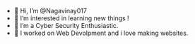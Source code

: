 - 👋 Hi, I’m @Nagavinay017
- 👀 I’m interested in learning new things !
- 🌱 I’m a Cyber Security Enthusiastic.
- 💞️ I worked on Web Devolpment and i love making websites.


